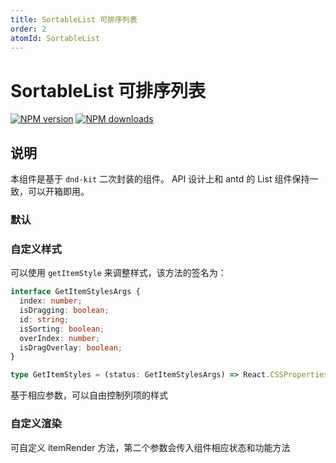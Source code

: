 ```yaml
---
title: SortableList 可排序列表
order: 2
atomId: SortableList
---
```


# SortableList 可排序列表

[![NPM version][version-image]][version-url] [![NPM downloads][download-image]][download-url]

<!-- npm url -->

[version-image]: http://img.shields.io/npm/v/@arvinxu/sortable-list.svg?color=deepgreen&label=latest
[version-url]: http://npmjs.org/package/@arvinxu/sortable-list
[download-image]: https://img.shields.io/npm/dm/@arvinxu/sortable-list.svg
[download-url]: https://npmjs.org/package/@arvinxu/sortable-list

## 说明

本组件是基于 `dnd-kit` 二次封装的组件。 API 设计上和 antd 的 List 组件保持一致，可以开箱即用。

### 默认

<code src="../demos/Basic" ></code>

### 自定义样式

可以使用 `getItemStyle` 来调整样式，该方法的签名为：

```typescript
interface GetItemStylesArgs {
  index: number;
  isDragging: boolean;
  id: string;
  isSorting: boolean;
  overIndex: number;
  isDragOverlay: boolean;
}

type GetItemStyles = (status: GetItemStylesArgs) => React.CSSProperties;
```

基于相应参数，可以自由控制列项的样式

<code src="../demos/CustomStyle" ></code>

### 自定义渲染

可自定义 itemRender 方法，第二个参数会传入组件相应状态和功能方法

<code src="../demos/CustomRender" ></code>
